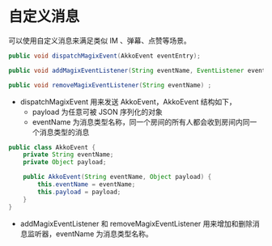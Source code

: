 # 自定义消息

可以使用自定义消息来满足类似 IM 、弹幕、点赞等场景。

```java
public void dispatchMagixEvent(AkkoEvent eventEntry);

public void addMagixEventListener(String eventName, EventListener eventListener) ;

public void removeMagixEventListener(String eventName) ;

```

- dispatchMagixEvent 用来发送 AkkoEvent，AkkoEvent 结构如下，
  -  payload 为任意可被 JSON 序列化的对象
  - eventName 为消息类型名称，同一个房间的所有人都会收到房间内同一个消息类型的消息

```java
public class AkkoEvent {
    private String eventName;
    private Object payload;

    public AkkoEvent(String eventName, Object payload) {
        this.eventName = eventName;
        this.payload = payload;
    }
}
```

- addMagixEventListener 和 removeMagixEventListener 用来增加和删除消息监听器，eventName 为消息类型名称。